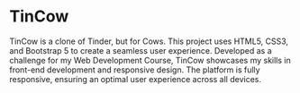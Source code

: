 # TinCow
TinCow is a clone of Tinder, but for Cows. This project uses HTML5, CSS3, and Bootstrap 5 to create a seamless user experience. Developed as a challenge for my Web Development Course, TinCow showcases my skills in front-end development and responsive design. The platform is fully responsive, ensuring an optimal user experience across all devices.
